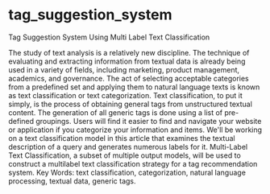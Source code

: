 # tag_suggestion_system
Tag Suggestion System Using Multi Label Text Classification

The study of text analysis is a relatively new 
discipline. The technique of evaluating and extracting 
information from textual data is already being used in a variety 
of fields, including marketing, product management, 
academics, and governance. The act of selecting acceptable 
categories from a predefined set and applying them to natural 
language texts is known as text classification or text 
categorization. Text classification, to put it simply, is the 
process of obtaining general tags from unstructured textual 
content. The generation of all generic tags is done using a list 
of pre-defined groupings. Users will find it easier to find and 
navigate your website or application if you categorize your 
information and items.
We'll be working on a text classification model in this article 
that examines the textual description of a query and generates 
numerous labels for it. Multi-Label Text Classification, a 
subset of multiple output models, will be used to construct a 
multilabel text classification strategy for a tag recommendation 
system.
Key Words: text classification, categorization, natural 
language processing, textual data, generic tags.
